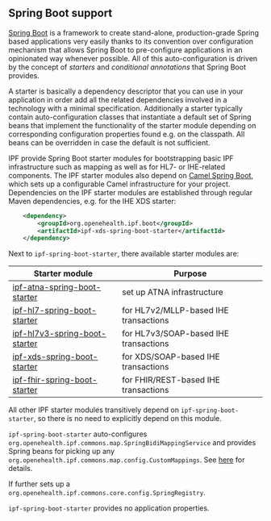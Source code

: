 ## Spring Boot support

[Spring Boot] is a framework to create stand-alone, production-grade Spring based applications
very easily thanks to its convention over configuration mechanism that allows Spring Boot to pre-configure 
applications in an opinionated way whenever possible.
All of this auto-configuration is driven by the concept of _starters_ and _conditional annotations_ that Spring Boot provides. 

A starter is basically a dependency descriptor that you can use in your application in order add all the related dependencies 
involved in a technology with a minimal specification. Additionally a starter typically contain auto-configuration classes that 
instantiate a default set of Spring beans that implement the functionality of the starter module depending on corresponding configuration properties
found e.g. on the classpath. All beans can be overridden in case the default is not sufficient.
 
IPF provide Spring Boot starter modules for bootstrapping basic IPF infrastructure such as mapping as well as for
HL7- or IHE-related components. The IPF starter modules also depend on [Camel Spring Boot], which sets up a configurable Camel infrastructure for your project.
Dependencies on the IPF starter modules are established through regular Maven dependencies, e.g. for the IHE XDS starter:

```xml
    <dependency>
        <groupId>org.openehealth.ipf.boot</groupId>
        <artifactId>ipf-xds-spring-boot-starter</artifactId>
    </dependency>
```

Next to `ipf-spring-boot-starter`, there available starter modules are:

| Starter module                                                               | Purpose |
|------------------------------------------------------------------------------|------------------------------
| [ipf-atna-spring-boot-starter](../ipf-atna-spring-boot-starter/index.html)   | set up ATNA infrastructure
| [ipf-hl7-spring-boot-starter](../ipf-hl7-spring-boot-starter/index.html)     | for HL7v2/MLLP-based IHE transactions
| [ipf-hl7v3-spring-boot-starter](../ipf-hl7v3-spring-boot-starter/index.html) | for HL7v3/SOAP-based IHE transactions
| [ipf-xds-spring-boot-starter](../ipf-xds-spring-boot-starter/index.html)     | for XDS/SOAP-based IHE transactions
| [ipf-fhir-spring-boot-starter](../ipf-fhir-spring-boot-starter/index.html)   | for FHIR/REST-based IHE transactions

All other IPF starter modules transitively depend on `ipf-spring-boot-starter`, so there is no need to explicitly
depend on this module.

`ipf-spring-boot-starter` auto-configures `org.openehealth.ipf.commons.map.SpringBidiMappingService` and provides
Spring beans for picking up any `org.openehealth.ipf.commons.map.config.CustomMappings`. See [here](../dynamic.html) for details.

If further sets up a `org.openehealth.ipf.commons.core.config.SpringRegistry`.

`ipf-spring-boot-starter` provides no application properties. 

[Spring Boot]: http://projects.spring.io/spring-boot/
[Camel Spring Boot]: http://camel.apache.org/spring-boot.html